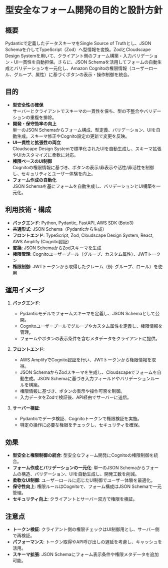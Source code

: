 # 型安全なフォーム開発の目的と設計方針

## 概要
Pydanticで定義したデータスキーマをSingle Source of Truthとし、JSON Schemaを介してTypeScript（Zod）へ型情報を変換。ZodとCloudscape Design Systemを用いて、クライアント側のフォーム構築・入力バリデーション・UI一貫性を自動担保。さらに、JSON Schemaを活用してフォームの自動生成とバリデーションを一元化し、Amazon Cognitoの権限情報（ユーザーロール、グループ、属性）に基づくボタンの表示・操作制御を統合。

## 目的
- **型安全性の確保**  
  サーバーとクライアントでスキーマの一貫性を保ち、型の不整合やバリデーションの重複を排除。
- **開発・保守効率の向上**  
  単一のJSON Schemaからフォーム構成、型定義、バリデーション、UIを自動生成。スキーマ修正やCognito設定の更新で変更を反映。
- **UI一貫性と拡張性の両立**  
  Cloudscape Design Systemで標準化されたUIを自動生成し、スキーマ拡張やUIカスタマイズに柔軟に対応。
- **権限ベースのUI制御**  
  Cognitoの権限情報に基づき、ボタンの表示/非表示や活性/非活性を制御し、セキュリティとユーザー体験を向上。
- **フォーム作成の自動化**  
  JSON Schemaを基にフォームを自動生成し、バリデーションとUI構築を一元化。

## 利用技術・構成
- **バックエンド**: Python, Pydantic, FastAPI, AWS SDK (Boto3)  
- **共通形式**: JSON Schema（Pydanticから生成）  
- **フロントエンド**: TypeScript, Zod, Cloudscape Design System, React, AWS Amplify (Cognito認証)  
- **変換**: JSON SchemaからZodスキーマを生成  
- **権限管理**: Cognitoユーザープール（グループ、カスタム属性）、JWTトークン  
- **権限制御**: JWTトークンから取得したクレーム（例: グループ、ロール）を使用

## 運用イメージ
1. **バックエンド**:
   - Pydanticモデルでフォームスキーマを定義し、JSON Schemaとして公開。
   - Cognitoユーザープールでグループやカスタム属性を定義し、権限情報を管理。
   - フォームやボタンの表示条件を含むメタデータをクライアントに提供。

2. **フロントエンド**:
   - AWS AmplifyでCognito認証を行い、JWTトークンから権限情報を取得。
   - JSON SchemaからZodスキーマを生成し、Cloudscapeでフォームを自動生成。JSON Schemaに基づき入力フィールドやバリデーションルールを構築。
   - 権限情報に基づき、ボタンの表示や操作可否を制御。
   - 入力データをZodで検証後、API経由でサーバーに送信。

3. **サーバー検証**:
   - Pydanticでデータ検証、Cognitoトークンで権限検証を実施。
   - 特定の操作に必要な権限をチェックし、セキュリティを確保。

## 効果
- **型安全と権限制御の統合**: 型安全なフォーム開発にCognitoの権限制御を統合。
- **フォーム作成とバリデーションの一元化**: 単一のJSON Schemaからフォームの構造、バリデーション、UIを自動生成し、開発工数を削減。
- **柔軟なUI制御**: ユーザーロールに応じたUI制御でユーザー体験を最適化。
- **保守性向上**: 権限ルールはCognitoで、フォーム構成はJSON Schemaで一元管理。
- **セキュリティ向上**: クライアントとサーバー双方で権限を検証。

## 注意点
- **トークン検証**: クライアント側の権限チェックはUI制御用とし、サーバー側で再検証。
- **パフォーマンス**: トークン取得やAPI呼び出しの遅延を考慮し、キャッシュを活用。
- **スキーマ拡張**: JSON Schemaにフォーム表示条件や権限メタデータを追加可能。
